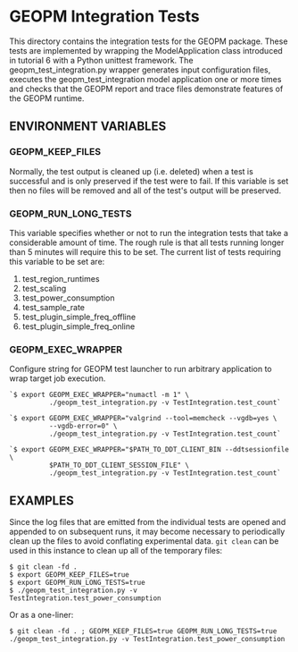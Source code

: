 GEOPM Integration Tests
=======================

This directory contains the integration tests for the GEOPM package.
These tests are implemented by wrapping the ModelApplication class
introduced in tutorial 6 with a Python unittest framework.  The
geopm_test_integration.py wrapper generates input configuration files,
executes the geopm_test_integration model application one or more
times and checks that the GEOPM report and trace files demonstrate
features of the GEOPM runtime.

ENVIRONMENT VARIABLES
---------------------

### GEOPM_KEEP_FILES
Normally, the test output is cleaned up (i.e. deleted) when a test is
successful and is only preserved if the test were to fail.  If this
variable is set then no files will be removed and all of the test's
output will be preserved.

### GEOPM_RUN_LONG_TESTS
This variable specifies whether or not to run the integration tests
that take a considerable amount of time.  The rough rule is that all
tests running longer than 5 minutes will require this to be set.
The current list of tests requiring this variable to be set are:
1. test_region_runtimes
2. test_scaling
3. test_power_consumption
4. test_sample_rate
5. test_plugin_simple_freq_offline
6. test_plugin_simple_freq_online

### GEOPM_EXEC_WRAPPER
Configure string for GEOPM test launcher to run arbitrary
application to wrap target job execution.

    `$ export GEOPM_EXEC_WRAPPER="numactl -m 1" \
              ./geopm_test_integration.py -v TestIntegration.test_count`

    `$ export GEOPM_EXEC_WRAPPER="valgrind --tool=memcheck --vgdb=yes \
              --vgdb-error=0" \
              ./geopm_test_integration.py -v TestIntegration.test_count`

    `$ export GEOPM_EXEC_WRAPPER="$PATH_TO_DDT_CLIENT_BIN --ddtsessionfile \
              $PATH_TO_DDT_CLIENT_SESSION_FILE" \
              ./geopm_test_integration.py -v TestIntegration.test_count`

EXAMPLES
--------
Since the log files that are emitted from the individual tests are
opened and appended to on subsequent runs, it may become necessary to
periodically clean up the files to avoid conflating experimental data.
```git clean``` can be used in this instance to clean up all of the
temporary files:

    $ git clean -fd .
    $ export GEOPM_KEEP_FILES=true
    $ export GEOPM_RUN_LONG_TESTS=true
    $ ./geopm_test_integration.py -v TestIntegration.test_power_consumption

Or as a one-liner:

    $ git clean -fd . ; GEOPM_KEEP_FILES=true GEOPM_RUN_LONG_TESTS=true ./geopm_test_integration.py -v TestIntegration.test_power_consumption

